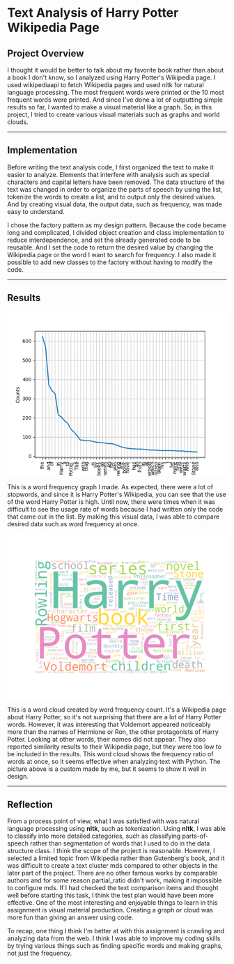 # Text Analysis of Harry Potter Wikipedia Page

## Project Overview

I thought it would be better to talk about my favorite book rather than about a book I don't know, so I analyzed using Harry Potter's Wikipedia page. I used wikipediaapi to fetch Wikipedia pages and used nltk for natural language processing. The most frequent words were printed or the 10 most frequent words were printed. And since I've done a lot of outputting simple results so far, I wanted to make a visual material like a graph. So, in this project, I tried to create various visual materials such as graphs and world clouds.

---
## Implementation

Before writing the text analysis code, I first organized the text to make it easier to analyze. Elements that interfere with analysis such as special characters and capital letters have been removed. The data structure of the text was changed in order to organize the parts of speech by using the list, tokenize the words to create a list, and to output only the desired values. And by creating visual data, the output data, such as frequency, was made easy to understand.

I chose the factory pattern as my design pattern. Because the code became long and complicated, I divided object creation and class implementation to reduce interdependence, and set the already generated code to be reusable. And I set the code to return the desired value by changing the Wikipedia page or the word I want to search for frequency. I also made it possible to add new classes to the factory without having to modify the code.

---
## Results

![word_freq_graph](images/word_freq_graph.png)

This is a word frequency graph I made. As expected, there were a lot of stopwords, and since it is Harry Potter's Wikipedia, you can see that the use of the word Harry Potter is high. Until now, there were times when it was difficult to see the usage rate of words because I had written only the code that came out in the list. By making this visual data, I was able to compare desired data such as word frequency at once.

![word_cloud](images/word_cloud.png)

This is a word cloud created by word frequency count. It's a Wikipedia page about Harry Potter, so it's not surprising that there are a lot of Harry Potter words. However, it was interesting that Voldemort appeared noticeably more than the names of Hermione or Ron, the other protagonists of Harry Potter. Looking at other words, their names did not appear. They also reported similarity results to their Wikipedia page, but they were too low to be included in the results. This word cloud shows the frequency ratio of words at once, so it seems effective when analyzing text with Python. The picture above is a custom made by me, but it seems to show it well in design.

---
## Reflection

From a process point of view, what I was satisfied with was natural language processing using **nltk**, such as tokenization. Using **nltk**, I was able to classify into more detailed categories, such as classifying parts-of-speech rather than segmentation of words that I used to do in the data structure class. I think the scope of the project is reasonable. However, I selected a limited topic from Wikipedia rather than Gutenberg's book, and it was difficult to create a text cluster mds compared to other objects in the later part of the project. There are no other famous works by comparable authors and for some reason partial_ratio didn't work, making it impossible to configure mds. If I had checked the text comparison items and thought well before starting this task, I think the test plan would have been more effective. One of the most interesting and enjoyable things to learn in this assignment is visual material production. Creating a graph or cloud was more fun than giving an answer using code.

To recap, one thing I think I'm better at with this assignment is crawling and analyzing data from the web. I think I was able to improve my coding skills by trying various things such as finding specific words and making graphs, not just the frequency. 